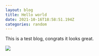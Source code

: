 ```yaml
---
layout: blog
title: Hello world
date: 2021-10-16T18:58:51.194Z
categories: random
---
```

This is a test blog, congrats it looks great.

![](https://images.unsplash.com/photo-1508610048659-a06b669e3321?ixid=MnwxMjA3fDB8MHxzZWFyY2h8Mnx8Zmxvd2Vyc3xlbnwwfHwwfHw%3D&ixlib=rb-1.2.1&auto=format&fit=crop&w=400&q=60)